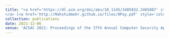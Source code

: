 ```yaml
---
title: "<a href='https://dl.acm.org/doi/abs/10.1145/3485832.3485887' style='color: #032670;'>OPay: an Orientation-based Contactless Payment Solution Against Passive Attacks
</a> [<a href='http://Mahshidmehr.github.io/files/OPay.pdf' style='color: #034a03;'>Download PDF</a>]"
collection: publications
date: 2021-12-06
venue: 'ACSAC 2021: Proceedings of the 37th Annual Computer Security Applications Conference'
--- 
```



